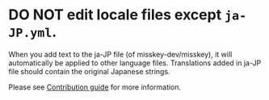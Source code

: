 # **DO NOT edit locale files** except `ja-JP.yml`.

When you add text to the ja-JP file (of misskey-dev/misskey), it will automatically be applied to other language files.
Translations added in ja-JP file should contain the original Japanese strings.

Please see [Contribution guide](../CONTRIBUTING.md) for more information.
